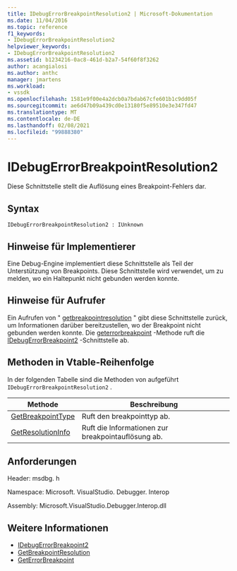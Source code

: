 ```yaml
---
title: IDebugErrorBreakpointResolution2 | Microsoft-Dokumentation
ms.date: 11/04/2016
ms.topic: reference
f1_keywords:
- IDebugErrorBreakpointResolution2
helpviewer_keywords:
- IDebugErrorBreakpointResolution2
ms.assetid: b1234216-0ac8-461d-b2a7-54f60f8f3262
author: acangialosi
ms.author: anthc
manager: jmartens
ms.workload:
- vssdk
ms.openlocfilehash: 1581e9f00e4a2dcb0a7bdab67cfe601b1c9dd05f
ms.sourcegitcommit: ae6d47b09a439cd0e13180f5e89510e3e347fd47
ms.translationtype: MT
ms.contentlocale: de-DE
ms.lasthandoff: 02/08/2021
ms.locfileid: "99888380"
---
```

# <a name="idebugerrorbreakpointresolution2"></a>IDebugErrorBreakpointResolution2
Diese Schnittstelle stellt die Auflösung eines Breakpoint-Fehlers dar.

## <a name="syntax"></a>Syntax

```
IDebugErrorBreakpointResolution2 : IUnknown
```

## <a name="notes-for-implementers"></a>Hinweise für Implementierer
 Eine Debug-Engine implementiert diese Schnittstelle als Teil der Unterstützung von Breakpoints. Diese Schnittstelle wird verwendet, um zu melden, wo ein Haltepunkt nicht gebunden werden konnte.

## <a name="notes-for-callers"></a>Hinweise für Aufrufer
 Ein Aufrufen von " [getbreakpointresolution](../../../extensibility/debugger/reference/idebugerrorbreakpoint2-getbreakpointresolution.md) " gibt diese Schnittstelle zurück, um Informationen darüber bereitzustellen, wo der Breakpoint nicht gebunden werden konnte. Die [geterrorbreakpoint](../../../extensibility/debugger/reference/idebugbreakpointerrorevent2-geterrorbreakpoint.md) -Methode ruft die [IDebugErrorBreakpoint2](../../../extensibility/debugger/reference/idebugerrorbreakpoint2.md) -Schnittstelle ab.

## <a name="methods-in-vtable-order"></a>Methoden in Vtable-Reihenfolge
 In der folgenden Tabelle sind die Methoden von aufgeführt `IDebugErrorBreakpointResolution2` .

|Methode|Beschreibung|
|------------|-----------------|
|[GetBreakpointType](../../../extensibility/debugger/reference/idebugerrorbreakpointresolution2-getbreakpointtype.md)|Ruft den breakpointtyp ab.|
|[GetResolutionInfo](../../../extensibility/debugger/reference/idebugerrorbreakpointresolution2-getresolutioninfo.md)|Ruft die Informationen zur breakpointauflösung ab.|

## <a name="requirements"></a>Anforderungen
 Header: msdbg. h

 Namespace: Microsoft. VisualStudio. Debugger. Interop

 Assembly: Microsoft.VisualStudio.Debugger.Interop.dll

## <a name="see-also"></a>Weitere Informationen
- [IDebugErrorBreakpoint2](../../../extensibility/debugger/reference/idebugerrorbreakpoint2.md)
- [GetBreakpointResolution](../../../extensibility/debugger/reference/idebugerrorbreakpoint2-getbreakpointresolution.md)
- [GetErrorBreakpoint](../../../extensibility/debugger/reference/idebugbreakpointerrorevent2-geterrorbreakpoint.md)
